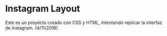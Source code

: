 # Instagram Layout

Este es un proyecto creado con CSS y HTML, intentando replicar la interfaz de Instagram. (4/11/2018)
